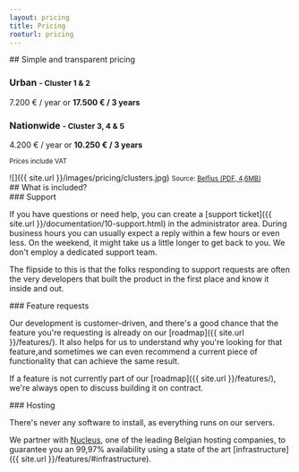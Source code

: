 ```yaml
---
layout: pricing
title: Pricing
rooturl: pricing
---
```


<div class="group" markdown="1">
<div class="pricing__content" markdown="1">
## Simple and transparent pricing

### Urban <small>- Cluster 1 & 2</small>

7.200 € / year or **17.500 € / 3 years**

### Nationwide <small>- Cluster 3, 4 & 5</small>

4.200 € / year or **10.250 € / 3 years**

<small>Prices include VAT</small>
</div>

<div class="pricing__image" markdown="1">
![]({{ site.url }}/images/pricing/clusters.jpg)
<small>Source: <a href="https://www.belfius.be/common/NL/multimedia/MMDownloadableFile/PublicSocial/Expertise/financesCPAS/2014/MMDF%20financi%C3%ABle%20situatie%20van%20de%20politiezones.pdf">Belfius (PDF, 4,6MB)</a></small>
</div>
</div>

<div class="group" markdown="1">
## What is included?

<div>
<div class="one-half" markdown="1">
### Support

If you have questions or need help, you can create a [support ticket]({{ site.url }}/documentation/10-support.html) in the administrator area. During business hours you can usually expect a reply within a few hours or even less. On the weekend, it might take us a little longer to get back to you. We don't employ a dedicated support team.

The flipside to this is that the folks responding to support requests are often the very developers that built the product in the first place and know it inside and out.
</div>

<div class="one-half" markdown="1">
### Feature requests

Our development is customer-driven, and there's a good chance that the feature you're requesting is already on our [roadmap]({{ site.url }}/features/). It also helps for us to understand why you're looking for that feature,and sometimes we can even recommend a current piece of functionality that can achieve the same result.

If a feature is not currently part of our [roadmap]({{ site.url }}/features/), we're always open to discuss building it on contract.
</div>

<div class="one-half" markdown="1">
### Hosting

There's never any software to install, as everything runs on our servers.

We partner with [Nucleus](https://www.nucleus.be/en/), one of the leading Belgian hosting companies, to guarantee you an 99,97% availability using a state of the art [infrastructure]({{ site.url }}/features/#infrastructure).
</div>
</div>

</div>